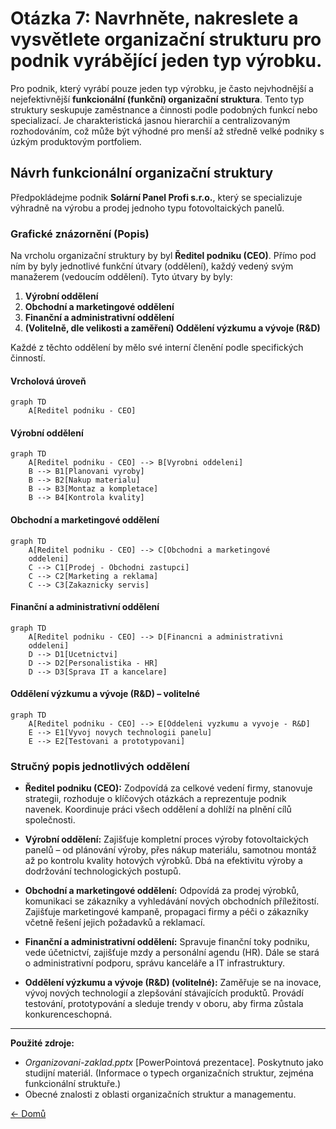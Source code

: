 # Otázka 7: Navrhněte, nakreslete a vysvětlete organizační strukturu pro podnik vyrábějící jeden typ výrobku.

Pro podnik, který vyrábí pouze jeden typ výrobku, je často nejvhodnější a nejefektivnější **funkcionální (funkční) organizační struktura**. Tento typ struktury seskupuje zaměstnance a činnosti podle podobných funkcí nebo specializací. Je charakteristická jasnou hierarchií a centralizovaným rozhodováním, což může být výhodné pro menší až středně velké podniky s úzkým produktovým portfoliem.

## Návrh funkcionální organizační struktury

Předpokládejme podnik **Solární Panel Profi s.r.o.**, který se specializuje výhradně na výrobu a prodej jednoho typu fotovoltaických panelů.

### Grafické znázornění (Popis)

Na vrcholu organizační struktury by byl **Ředitel podniku (CEO)**. Přímo pod ním by byly jednotlivé funkční útvary (oddělení), každý vedený svým manažerem (vedoucím oddělení). Tyto útvary by byly:

1.  **Výrobní oddělení**
2.  **Obchodní a marketingové oddělení**
3.  **Finanční a administrativní oddělení**
4.  **(Volitelně, dle velikosti a zaměření) Oddělení výzkumu a vývoje (R&D)**

Každé z těchto oddělení by mělo své interní členění podle specifických činností.

#### Vrcholová úroveň

```mermaid
graph TD
    A[Reditel podniku - CEO]
```

#### Výrobní oddělení

```mermaid
graph TD
    A[Reditel podniku - CEO] --> B[Vyrobni oddeleni]
    B --> B1[Planovani vyroby]
    B --> B2[Nakup materialu]
    B --> B3[Montaz a kompletace]
    B --> B4[Kontrola kvality]
```

#### Obchodní a marketingové oddělení

```mermaid
graph TD
    A[Reditel podniku - CEO] --> C[Obchodni a marketingové
    oddeleni]
    C --> C1[Prodej - Obchodni zastupci]
    C --> C2[Marketing a reklama]
    C --> C3[Zakaznicky servis]
```

#### Finanční a administrativní oddělení

```mermaid
graph TD
    A[Reditel podniku - CEO] --> D[Financni a administrativni
    oddeleni]
    D --> D1[Ucetnictvi]
    D --> D2[Personalistika - HR]
    D --> D3[Sprava IT a kancelare]
```

#### Oddělení výzkumu a vývoje (R&D) – volitelné

```mermaid
graph TD
    A[Reditel podniku - CEO] --> E[Oddeleni vyzkumu a vyvoje - R&D]
    E --> E1[Vyvoj novych technologii panelu]
    E --> E2[Testovani a prototypovani]
```
### Stručný popis jednotlivých oddělení

- **Ředitel podniku (CEO):** Zodpovídá za celkové vedení firmy, stanovuje strategii, rozhoduje o klíčových otázkách a reprezentuje podnik navenek. Koordinuje práci všech oddělení a dohlíží na plnění cílů společnosti.

- **Výrobní oddělení:** Zajišťuje kompletní proces výroby fotovoltaických panelů – od plánování výroby, přes nákup materiálu, samotnou montáž až po kontrolu kvality hotových výrobků. Dbá na efektivitu výroby a dodržování technologických postupů.

- **Obchodní a marketingové oddělení:** Odpovídá za prodej výrobků, komunikaci se zákazníky a vyhledávání nových obchodních příležitostí. Zajišťuje marketingové kampaně, propagaci firmy a péči o zákazníky včetně řešení jejich požadavků a reklamací.

- **Finanční a administrativní oddělení:** Spravuje finanční toky podniku, vede účetnictví, zajišťuje mzdy a personální agendu (HR). Dále se stará o administrativní podporu, správu kanceláře a IT infrastruktury.

- **Oddělení výzkumu a vývoje (R&D) (volitelné):** Zaměřuje se na inovace, vývoj nových technologií a zlepšování stávajících produktů. Provádí testování, prototypování a sleduje trendy v oboru, aby firma zůstala konkurenceschopná.

---
**Použité zdroje:**

*   *Organizovani-zaklad.pptx* [PowerPointová prezentace]. Poskytnuto jako studijní materiál. (Informace o typech organizačních struktur, zejména funkcionální struktuře.)
*   Obecné znalosti z oblasti organizačních struktur a managementu.

[<- Domů](../../README.md)